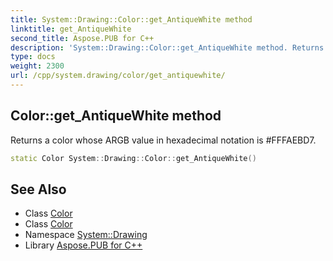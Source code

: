 ```yaml
---
title: System::Drawing::Color::get_AntiqueWhite method
linktitle: get_AntiqueWhite
second_title: Aspose.PUB for C++
description: 'System::Drawing::Color::get_AntiqueWhite method. Returns a color whose ARGB value in hexadecimal notation is #FFFAEBD7 in C++.'
type: docs
weight: 2300
url: /cpp/system.drawing/color/get_antiquewhite/
---
```

## Color::get_AntiqueWhite method


Returns a color whose ARGB value in hexadecimal notation is #FFFAEBD7.

```cpp
static Color System::Drawing::Color::get_AntiqueWhite()
```

## See Also

* Class [Color](../)
* Class [Color](../)
* Namespace [System::Drawing](../../)
* Library [Aspose.PUB for C++](../../../)
